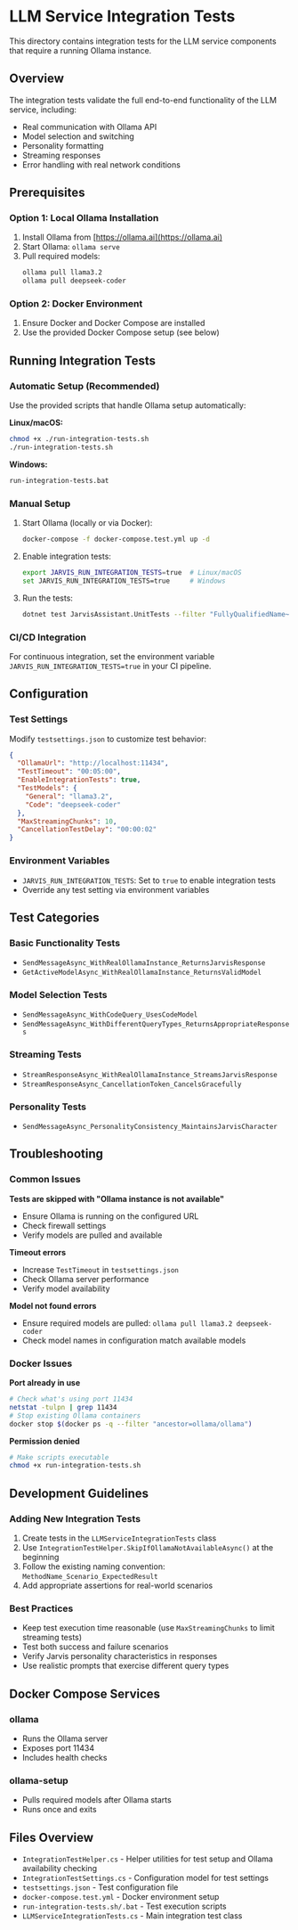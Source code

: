 # LLM Service Integration Tests

This directory contains integration tests for the LLM service components that require a running Ollama instance.

## Overview

The integration tests validate the full end-to-end functionality of the LLM service, including:
- Real communication with Ollama API
- Model selection and switching
- Personality formatting
- Streaming responses
- Error handling with real network conditions

## Prerequisites

### Option 1: Local Ollama Installation
1. Install Ollama from [https://ollama.ai](https://ollama.ai)
2. Start Ollama: `ollama serve`
3. Pull required models:
   ```bash
   ollama pull llama3.2
   ollama pull deepseek-coder
   ```

### Option 2: Docker Environment
1. Ensure Docker and Docker Compose are installed
2. Use the provided Docker Compose setup (see below)

## Running Integration Tests

### Automatic Setup (Recommended)
Use the provided scripts that handle Ollama setup automatically:

**Linux/macOS:**
```bash
chmod +x ./run-integration-tests.sh
./run-integration-tests.sh
```

**Windows:**
```cmd
run-integration-tests.bat
```

### Manual Setup
1. Start Ollama (locally or via Docker):
   ```bash
   docker-compose -f docker-compose.test.yml up -d
   ```

2. Enable integration tests:
   ```bash
   export JARVIS_RUN_INTEGRATION_TESTS=true  # Linux/macOS
   set JARVIS_RUN_INTEGRATION_TESTS=true     # Windows
   ```

3. Run the tests:
   ```bash
   dotnet test JarvisAssistant.UnitTests --filter "FullyQualifiedName~Integration"
   ```

### CI/CD Integration
For continuous integration, set the environment variable `JARVIS_RUN_INTEGRATION_TESTS=true` in your CI pipeline.

## Configuration

### Test Settings
Modify `testsettings.json` to customize test behavior:

```json
{
  "OllamaUrl": "http://localhost:11434",
  "TestTimeout": "00:05:00",
  "EnableIntegrationTests": true,
  "TestModels": {
    "General": "llama3.2",
    "Code": "deepseek-coder"
  },
  "MaxStreamingChunks": 10,
  "CancellationTestDelay": "00:00:02"
}
```

### Environment Variables
- `JARVIS_RUN_INTEGRATION_TESTS`: Set to `true` to enable integration tests
- Override any test setting via environment variables

## Test Categories

### Basic Functionality Tests
- `SendMessageAsync_WithRealOllamaInstance_ReturnsJarvisResponse`
- `GetActiveModelAsync_WithRealOllamaInstance_ReturnsValidModel`

### Model Selection Tests
- `SendMessageAsync_WithCodeQuery_UsesCodeModel`
- `SendMessageAsync_WithDifferentQueryTypes_ReturnsAppropriateResponses`

### Streaming Tests
- `StreamResponseAsync_WithRealOllamaInstance_StreamsJarvisResponse`
- `StreamResponseAsync_CancellationToken_CancelsGracefully`

### Personality Tests
- `SendMessageAsync_PersonalityConsistency_MaintainsJarvisCharacter`

## Troubleshooting

### Common Issues

**Tests are skipped with "Ollama instance is not available"**
- Ensure Ollama is running on the configured URL
- Check firewall settings
- Verify models are pulled and available

**Timeout errors**
- Increase `TestTimeout` in `testsettings.json`
- Check Ollama server performance
- Verify model availability

**Model not found errors**
- Ensure required models are pulled: `ollama pull llama3.2 deepseek-coder`
- Check model names in configuration match available models

### Docker Issues
**Port already in use**
```bash
# Check what's using port 11434
netstat -tulpn | grep 11434
# Stop existing Ollama containers
docker stop $(docker ps -q --filter "ancestor=ollama/ollama")
```

**Permission denied**
```bash
# Make scripts executable
chmod +x run-integration-tests.sh
```

## Development Guidelines

### Adding New Integration Tests
1. Create tests in the `LLMServiceIntegrationTests` class
2. Use `IntegrationTestHelper.SkipIfOllamaNotAvailableAsync()` at the beginning
3. Follow the existing naming convention: `MethodName_Scenario_ExpectedResult`
4. Add appropriate assertions for real-world scenarios

### Best Practices
- Keep test execution time reasonable (use `MaxStreamingChunks` to limit streaming tests)
- Test both success and failure scenarios
- Verify Jarvis personality characteristics in responses
- Use realistic prompts that exercise different query types

## Docker Compose Services

### ollama
- Runs the Ollama server
- Exposes port 11434
- Includes health checks

### ollama-setup
- Pulls required models after Ollama starts
- Runs once and exits

## Files Overview

- `IntegrationTestHelper.cs` - Helper utilities for test setup and Ollama availability checking
- `IntegrationTestSettings.cs` - Configuration model for test settings
- `testsettings.json` - Test configuration file
- `docker-compose.test.yml` - Docker environment setup
- `run-integration-tests.sh/.bat` - Test execution scripts
- `LLMServiceIntegrationTests.cs` - Main integration test class